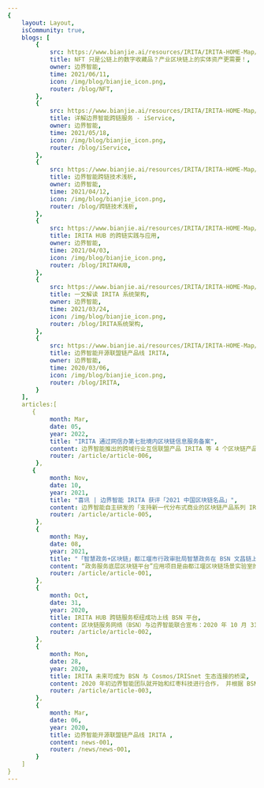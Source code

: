 ```yaml
---
{
    layout: Layout,
    isCommunity: true,
    blogs: [
        {
            src: https://www.bianjie.ai/resources/IRITA/IRITA-HOME-Map/blog0/shoutu6.png,
            title: NFT 只是公链上的数字收藏品？产业区块链上的实体资产更需要！,
            owner: 边界智能,
            time: 2021/06/11,
            icon: /img/blog/bianjie_icon.png,
            router: /blog/NFT,
        },
        {
            src: https://www.bianjie.ai/resources/IRITA/IRITA-HOME-Map/blog0/shoutu3.png,
            title: 详解边界智能跨链服务 - iService,
            owner: 边界智能,
            time: 2021/05/18,
            icon: /img/blog/bianjie_icon.png,
            router: /blog/iService,
        },
        {
            src: https://www.bianjie.ai/resources/IRITA/IRITA-HOME-Map/blog0/shoutu4.png,
            title: 边界智能跨链技术浅析,
            owner: 边界智能,
            time: 2021/04/12,
            icon: /img/blog/bianjie_icon.png,
            router: /blog/跨链技术浅析,
        },
        {
            src: https://www.bianjie.ai/resources/IRITA/IRITA-HOME-Map/blog0/shoutu5.png,
            title: IRITA HUB 的跨链实践与应用,
            owner: 边界智能,
            time: 2021/04/03,
            icon: /img/blog/bianjie_icon.png,
            router: /blog/IRITAHUB,
        },
        {
            src: https://www.bianjie.ai/resources/IRITA/IRITA-HOME-Map/blog0/shoutu2.png,
            title: 一文解读 IRITA 系统架构,
            owner: 边界智能,
            time: 2021/03/24,
            icon: /img/blog/bianjie_icon.png,
            router: /blog/IRITA系统架构,
        },
        {
            src: https://www.bianjie.ai/resources/IRITA/IRITA-HOME-Map/blog0/shoutu1.png,
            title: 边界智能开源联盟链产品线 IRITA,
            owner: 边界智能,
            time: 2020/03/06,
            icon: /img/blog/bianjie_icon.png,
            router: /blog/IRITA,
        }
    ],
    articles:[
       {
            month: Mar,
            date: 05,
            year: 2022,
            title: "IRITA 通过网信办第七批境内区块链信息服务备案",
            content: 边界智能推出的跨域行业互信联盟产品 IRITA 等 4 个区块链产品和项目成功通过国家互联网信息办公室关于境内区块链信息服务的备案。目前，边界智能的 BSN 开放联盟链文昌链和跨域行业互信联盟链/IRITA 都已在国家互联网信息办公室网站的区块链信息服务备案系统中成为可选主链之一。, 
            router: /article/article-006,
        },
       {
            month: Nov,
            date: 10,
            year: 2021,
            title: "喜讯 | 边界智能 IRITA 获评「2021 中国区块链名品」",
            content: 边界智能自主研发的「支持新一代分布式商业的区块链产品系列 IRITA」凭借其前沿创新技术及灵活广泛的商业应用落地能力，在11月9日举办的「2021 年首届中国数字金融峰会」上成功获评「2021 中国区块链名品」！, 
            router: /article/article-005,
        },
        {
            month: May,
            date: 08,
            year: 2021,
            title: "「智慧政务+区块链」都江堰市行政审批局智慧政务在 BSN 文昌链上线了",
            content: “政务服务底层区块链平台”应用项目是由都江堰区块链场景实验室的核心技术企业共同研发，边界智能承担了平台中“区块链电子证照系统”的搭建，该系统基于 BSN 首批开放联盟链“文昌链”开发，也是 BSN 开放联盟链“文昌链”部署的首个政务应用。, 
            router: /article/article-001,
        },
        {
            month: Oct,
            date: 31,
            year: 2020,
            title: IRITA HUB 跨链服务枢纽成功上线 BSN 平台,
            content: 区块链服务网络（BSN）与边界智能联合宣布：2020 年 10 月 31 日，IRITA 跨链服务加入 BSN 跨链服务枢纽（ICH）并正式上线。IRITA Hub 是边界智能自主研发的 IRITA 联盟链产品线中专注跨链服务的产品，既可以支持 BSN 环境中 Hyperledger Fabric、FISCO BCOS 等联盟链之间的跨链交互，在 BSN 国际版中支持联盟链与以太坊、IRISnet 等公有链的跨链交互，同时也支持访问 Chainlink 等预言机的链下可信数据，为打造 BSN 成为「全球性区块链互联网」提供重要的技术基础。, 
            router: /article/article-002,
        },
        {
            month: Mon,
            date: 28,
            year: 2020,
            title: IRITA 未来可成为 BSN 与 Cosmos/IRISnet 生态连接的桥梁,
            content: 2020 年初边界智能团队就开始和红枣科技进行合作， 并根据 BSN 规范对 IRITA 进行了适配，现在 IRITA 对国密及智能合约都能按 BSN 规范进行支持。, 
            router: /article/article-003,
        },
        {
            month: Mar,
            date: 06,
            year: 2020,
            title: 边界智能开源联盟链产品线 IRITA ,
            content: news-001, 
            router: /news/news-001,
        }
    ]
}
---
```

